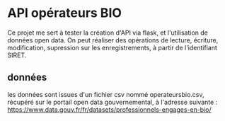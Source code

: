 # API opérateurs BIO
Ce projet me sert à tester la création d'API via flask, et l'utilisation de données open data. On peut réaliser des opérations de lecture, écriture, modification, supression sur les enregistrements, à partir de l'identifiant SIRET.

## données
les données sont issues d'un fichier csv nommé operateursbio.csv, récupéré sur le portail open data gouvernemental, à l'adresse suivante : https://www.data.gouv.fr/fr/datasets/professionnels-engages-en-bio/


